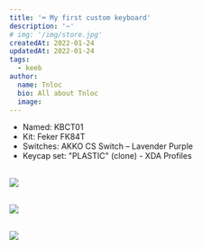 ```yaml
---
title: '⌨️ My first custom keyboard'
description: '~'
# img: '/img/store.jpg'
createdAt: 2022-01-24
updatedAt: 2022-01-24
tags:
  - keeb
author:
  name: Tnloc
  bio: All about Tnloc
  image: 
---
```


<!--more-->
<ul>
<li>Named: <span class="tw-font-bold">KBCT01</span>
</li>
<li>Kit: <span class="tw-font-bold">Feker FK84T</span>
</li>
<li>Switches: <span class="tw-font-bold">AKKO CS Switch – Lavender Purple</span>
</li>
<li>Keycap set: <span class="tw-font-bold">"PLASTIC" (clone) - XDA Profiles </span>
</ul>
<br>
<div>
<img
  src="/img/articles/my-first-custom-keyboard/FullSizeRender.jpg"
  class="tw-object-cover tw-rounded-2xl"
/>
</div>
<br>
<div>

<img
src="/img/articles/my-first-custom-keyboard/FullSizeRender_1.jpg"
class="tw-object-cover tw-rounded-2xl"
/>
</div>
<br>
<div>
<img
  src="/img/articles/my-first-custom-keyboard/FullSizeRender_2.jpg"
  class="tw-object-cover tw-rounded-2xl"
/>
</div>
